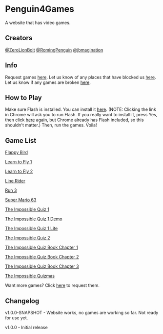 # Penguin4Games

A website that has video games.

## Creators

[@ZeroLionBolt](https://github.com/ZeroLionBolt)
[@RomingPenguin](https://github.com/RomingPenguin)
[@jbmagination](https://github.com/jbmagination)

## Info

Request games [here](https://github.com/Penguin4Games/Penguin4Games.github.io/issues/1).
Let us know of any places that have blocked us [here](https://github.com/Penguin4Games/Penguin4Games.github.io/issues/5).
Let us know if any games are broken [here](https://github.com/Penguin4Games/Penguin4Games.github.io/issues/6).
## How to Play

Make sure Flash is installed. You can install it [here](https://get.adobe.com/flashplayer/). (NOTE: Clicking the link in Chrome will ask you to run Flash. If you really want to install it, press Yes, then click [here](https://get.adobe.com/flashplayer/) again, but Chrome already has Flash included, so this shouldn't matter.) Then, run the games. Voila!

## Game List

[Flappy Bird](https://github.com/Penguin4Games/flappy-bird)

[Learn to Fly 1](https://github.com/Penguin4Games/learn-to-fly-1)

[Learn to Fly 2](https://github.com/Penguin4Games/learn-to-fly-2)

[Line Rider](https://github.com/Penguin4Games/line-rider)

[Run 3](https://github.com/Penguin4Games/run-3)

[Super Mario 63](https://github.com/Penguin4Games/super-mario-63)

[The Impossible Quiz 1](https://github.com/Penguin4Games/the-impossible-quiz-1)

[The Impossible Quiz 1 Demo](https://github.com/Penguin4Games/the-impossible-quiz-1-demo)

[The Impossible Quiz 1 Lite](https://github.com/Penguin4Games/the-impossible-quiz-1-lite)

[The Impossible Quiz 2](https://github.com/Penguin4Games/the-impossible-quiz-2)

[The Impossible Quiz Book Chapter 1](https://github.com/Penguin4Games/the-impossible-quiz-book-chapter-1)

[The Impossible Quiz Book Chapter 2](https://github.com/Penguin4Games/the-impossible-quiz-book-chapter-2)

[The Impossible Quiz Book Chapter 3](https://github.com/Penguin4Games/the-impossible-quiz-book-chapter-3)

[The Impossible Quizmas](https://github.com/Penguin4Games/the-impossible-quizmas)

Want more games? Click [here](https://github.com/Penguin4Games/Penguin4Games.github.io/issues/1) to request them.

## Changelog

v1.0.0-SNAPSHOT - Website works, no games are working so far. Not ready for use yet.

v1.0.0 - Initial release

